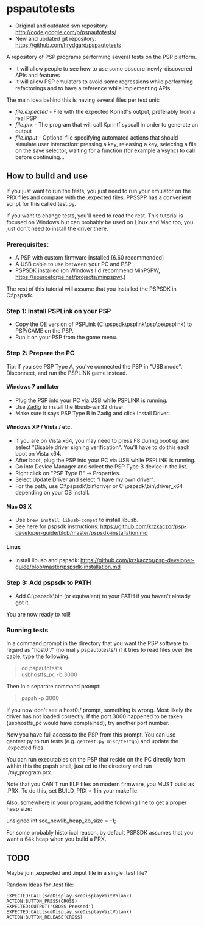 # pspautotests

  * Original and outdated svn repository: http://code.google.com/p/pspautotests/
  * New and updated git repository: https://github.com/hrydgard/pspautotests

A repository of PSP programs performing several tests on the PSP platform.

  * It will allow people to see how to use some obscure-newly-discovered APIs and features
  * It will allow PSP emulators to avoid some regressions while performing refactorings and to have a reference while implementing APIs

The main idea behind this is having several files per test unit:
  * _file_*.expected* - File with the expected Kprintf's output, preferably from a real PSP
  * _file_*.prx* - The program that will call Kprintf syscall in order to generate an output
  * _file_*.input* - Optional file specifying automated actions that should simulate user interaction: pressing a key, releasing a key, selecting a file on the save selector, waiting for a function (for example a vsync) to call before continuing...


How to build and use
--------------------

If you just want to run the tests, you just need to run your emulator on the PRX files and compare with the .expected
files. PPSSPP has a convenient script for this called test.py.

If you want to change tests, you'll need to read the rest. This tutorial is focused on Windows but can probably be used on Linux and Mac too, you just don't need to install the driver there.

### Prerequisites:
  - A PSP with custom firmware installed (6.60 recommended)
  - A USB cable to use between your PC and PSP
  - PSPSDK installed (on Windows I'd recommend MinPSPW, https://sourceforge.net/projects/minpspw/.)

The rest of this tutorial will assume that you installed the PSPSDK in C:\pspsdk.

### Step 1: Install PSPLink on your PSP
  - Copy the OE version of PSPLink (C:\pspsdk\psplink\psp\oe\psplink) to PSP/GAME on the PSP.
  - Run it on your PSP from the game menu.

### Step 2: Prepare the PC

Tip: If you see PSP Type A, you've connected the PSP in "USB mode".  Disconnect, and run the PSPLINK game instead.

#### Windows 7 and later
 - Plug the PSP into your PC via USB while PSPLINK is running.
 - Use [Zadig](https://zadig.akeo.ie/) to install the libusb-win32 driver.
 - Make sure it says PSP Type B in Zadig and click Install Driver.

#### Windows XP / Vista / etc.
 - If you are on Vista x64, you may need to press F8 during boot up and select "Disable driver signing verification".  You'll have to do this each boot on Vista x64.
 - After boot, plug the PSP into your PC via USB while PSPLINK is running.
 - Go into Device Manager and select the PSP Type B device in the list.
 - Right click on "PSP Type B" -> Properties.
 - Select Update Driver and select "I have my own driver".
 - For the path, use C:\pspsdk\bin\driver or C:\pspsdk\bin\driver_x64 depending on your OS install.

#### Mac OS X
 - Use `brew install libusb-compat` to install libusb.
 - See here for pspsdk instructions: https://github.com/krzkaczor/psp-developer-guide/blob/master/pspsdk-installation.md

#### Linux
 - Install libusb and pspsdk: https://github.com/krzkaczor/psp-developer-guide/blob/master/pspsdk-installation.md

### Step 3: Add pspsdk to PATH
 - Add C:\pspsdk\bin (or equivalent) to your PATH if you haven't already got it.

You are now ready to roll!

### Running tests

In a command prompt in the directory that you want the PSP software to regard as "host0:/" (normally pspautotests/) if it tries to read files over the cable, type the following:

> cd pspautotests<br />
> usbhostfs_pc -b 3000

Then in a separate command prompt:

> pspsh -p 3000

If you now don't see a host0:/ prompt, something is wrong. Most likely the driver has not loaded correctly. If the port 3000 happened to be taken (usbhostfs_pc would have complained), try another port number.

Now you have full access to the PSP from this prompt. You can use gentest.py to run tests (e.g. `gentest.py misc/testgp`) and update the .expected files.

You can run executables on the PSP that reside on the PC directly from within this the pspsh shell, just cd to the directory and run ./my_program.prx.

Note that you CAN'T run ELF files on modern firmware, you MUST build as .PRX. To do this, set BUILD_PRX = 1 in your makefile.

Also, somewhere in your program, add the following line to get a proper heap size:

unsigned int sce_newlib_heap_kb_size = -1;

For some probably historical reason, by default PSPSDK assumes that you want a 64k heap when you build a PRX.


TODO
----
Maybe join .expected and .input file in a single .test file?

Random Ideas for .test file:
```
EXPECTED:CALL(sceDisplay.sceDisplayWaitVblank)
ACTION:BUTTON_PRESS(CROSS)
EXPECTED:OUTPUT('CROSS Pressed')
EXPECTED:CALL(sceDisplay.sceDisplayWaitVblank)
ACTION:BUTTON_RELEASE(CROSS)
```
